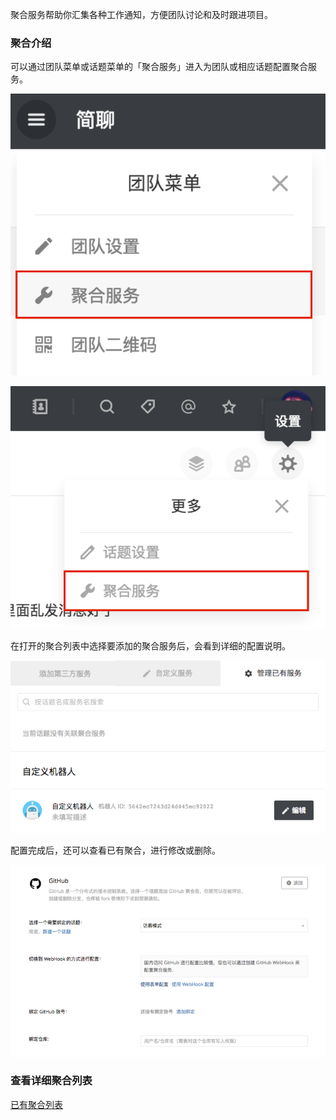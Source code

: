 
聚合服务帮助你汇集各种工作通知，方便团队讨论和及时跟进项目。

### 聚合介绍

可以通过团队菜单或话题菜单的「聚合服务」进入为团队或相应话题配置聚合服务。

![](../images/2-6-1.png)

![](../images/2-6-2.png)

在打开的聚合列表中选择要添加的聚合服务后，会看到详细的配置说明。

![](../images/2-6-3.png)

配置完成后，还可以查看已有聚合，进行修改或删除。

![](../images/2-6-4.png)

### 查看详细聚合列表

[已有聚合列表](https://jianliao.com/site/product/integrations)
